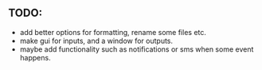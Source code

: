 ## TODO:

- add better options for formatting, rename some files etc.
- make gui for inputs, and a window for outputs.
- maybe add functionality such as notifications or sms when some event happens.

